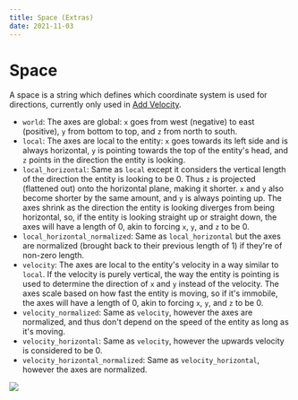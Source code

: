 ```yaml
---
title: Space (Extras)
date: 2021-11-03
---
```


# Space

A space is a string which defines which coordinate system is used for directions, currently only used in [Add Velocity](../../types/entity_action_types/add_velocity.md).

* `world`: The axes are global: `x` goes from west (negative) to east (positive), `y` from bottom to top, and `z` from north to south.
* `local`: The axes are local to the entity: `x` goes towards its left side and is always horizontal, `y` is pointing towards the top of the entity's head, and `z` points in the direction the entity is looking.
* `local_horizontal`: Same as `local` except it considers the vertical length of the direction the entity is looking to be 0. Thus `z` is projected (flattened out) onto the horizontal plane, making it shorter. `x` and `y` also become shorter by the same amount, and `y` is always pointing up. The axes shrink as the direction the entity is looking diverges from being horizontal, so, if the entity is looking straight up or straight down, the axes will have a length of 0, akin to forcing `x`, `y`, and `z` to be 0.
* `local_horizontal_normalized`: Same as `local_horizontal` but the axes are normalized (brought back to their previous length of 1) if they're of non-zero length.
* `velocity`: The axes are local to the entity's velocity in a way similar to `local`. If the velocity is purely vertical, the way the entity is pointing is used to determine the direction of `x` and `y` instead of the velocity. The axes scale based on how fast the entity is moving, so if it's immobile, the axes will have a length of 0, akin to forcing `x`, `y`, and `z` to be 0.
* `velocity_normalized`: Same as `velocity`, however the axes are normalized, and thus don't depend on the speed of the entity as long as it's moving.
* `velocity_horizontal`: Same as `velocity`, however the upwards velocity is considered to be 0.
* `velocity_horizontal_normalized`: Same as `velocity_horizontal`, however the axes are normalized.

![](https://raw.githubusercontent.com/apace100/origins-docs/latest/docs/img/space_coordinate_systems.gif)
